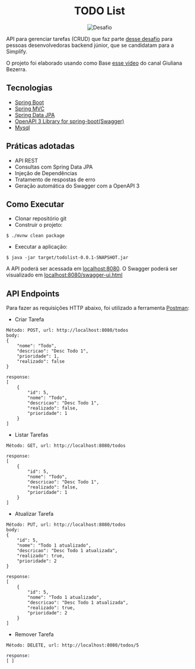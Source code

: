 <h1 align="center">
  TODO List
</h1>

<p align="center">
 <img src="https://img.shields.io/static/v1?label=Tipo&message=Desafio&color=8257E5&labelColor=000000" alt="Desafio" />
</p>

API para gerenciar tarefas (CRUD) que faz parte [desse desafio](https://github.com/simplify-liferay/desafio-junior-backend-simplify) para pessoas desenvolvedoras backend júnior, que se candidatam para a Simplify.

O projeto foi elaborado usando como Base [esse vídeo](https://youtu.be/IjProDV001o) do canal Giuliana Bezerra.

## Tecnologias

- [Spring Boot](https://spring.io/projects/spring-boot)
- [Spring MVC](https://docs.spring.io/spring-framework/reference/web/webmvc.html)
- [Spring Data JPA](https://spring.io/projects/spring-data-jpa)
- [OpenAPI 3 Library for spring-boot(Swagger)](https://springdoc.org/)
- [Mysql](https://dev.mysql.com/downloads/)

## Práticas adotadas

- API REST
- Consultas com Spring Data JPA
- Injeção de Dependências
- Tratamento de respostas de erro
- Geração automática do Swagger com a OpenAPI 3

## Como Executar

- Clonar repositório git
- Construir o projeto:
```
$ ./mvnw clean package
```
- Executar a aplicação:
```
$ java -jar target/todolist-0.0.1-SNAPSHOT.jar
```

A API poderá ser acessada em [localhost:8080](http://localhost:8080).
O Swagger poderá ser visualizado em [localhost:8080/swagger-ui.html](http://localhost:8080/swagger-ui.html)

## API Endpoints

Para fazer as requisições HTTP abaixo, foi utilizado a ferramenta [Postman](https://www.postman.com/downloads/):

- Criar Tarefa
```
Método: POST, url: http://localhost:8080/todos
body:
{
    "nome": "Todo",
    "descricao": "Desc Todo 1",
    "prioridade": 1,
    "realizado": false
}

response:
[
    {
        "id": 5,
        "nome": "Todo",
        "descricao": "Desc Todo 1",
        "realizado": false,
        "prioridade": 1
    }
]
```

- Listar Tarefas
```
Método: GET, url: http://localhost:8080/todos

response:
[
    {
        "id": 5,
        "nome": "Todo",
        "descricao": "Desc Todo 1",
        "realizado": false,
        "prioridade": 1
    }
]
```

- Atualizar Tarefa
```
Método: PUT, url: http://localhost:8080/todos
body:
{
    "id": 5,
    "nome": "Todo 1 atualizado",
    "descricao": "Desc Todo 1 atualizada",
    "realizado": true,
    "prioridade": 2
}

response:
[
    {
        "id": 5,
        "nome": "Todo 1 atualizado",
        "descricao": "Desc Todo 1 atualizada",
        "realizado": true,
        "prioridade": 2
    }
]
```

- Remover Tarefa
```
Método: DELETE, url: http://localhost:8080/todos/5

response:
[ ]
```